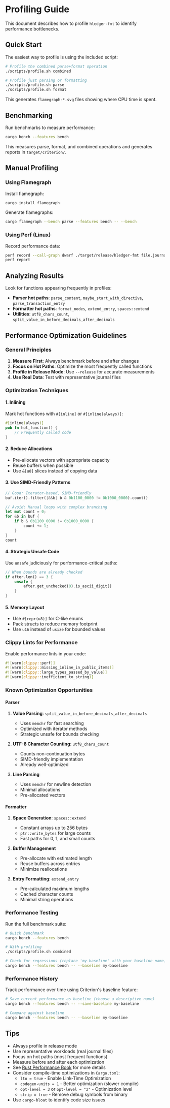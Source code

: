 # Profiling Guide

This document describes how to profile `hledger-fmt` to identify performance
bottlenecks.

## Quick Start

The easiest way to profile is using the included script:

```sh
# Profile the combined parse+format operation
./scripts/profile.sh combined

# Profile just parsing or formatting
./scripts/profile.sh parse
./scripts/profile.sh format
```

This generates `flamegraph-*.svg` files showing where CPU time is spent.

## Benchmarking

Run benchmarks to measure performance:

```sh
cargo bench --features bench
```

This measures parse, format, and combined operations and generates reports in
`target/criterion/`.

## Manual Profiling

### Using Flamegraph

Install flamegraph:

```sh
cargo install flamegraph
```

Generate flamegraphs:

```sh
cargo flamegraph --bench parse --features bench -- --bench
```

### Using Perf (Linux)

Record performance data:

```sh
perf record --call-graph dwarf ./target/release/hledger-fmt file.journal
perf report
```

## Analyzing Results

Look for functions appearing frequently in profiles:

- **Parser hot paths**: `parse_content`, `maybe_start_with_directive`,
  `parse_transaction_entry`
- **Formatter hot paths**: `format_nodes`, `extend_entry`, `spaces::extend`
- **Utilities**: `utf8_chars_count`,
  `split_value_in_before_decimals_after_decimals`

## Performance Optimization Guidelines

### General Principles

1. **Measure First**: Always benchmark before and after changes
2. **Focus on Hot Paths**: Optimize the most frequently called functions
3. **Profile in Release Mode**: Use `--release` for accurate measurements
4. **Use Real Data**: Test with representative journal files

### Optimization Techniques

#### 1. Inlining

Mark hot functions with `#[inline]` or `#[inline(always)]`:

```rust
#[inline(always)]
pub fn hot_function() {
    // Frequently called code
}
```

#### 2. Reduce Allocations

- Pre-allocate vectors with appropriate capacity
- Reuse buffers when possible
- Use `&[u8]` slices instead of copying data

#### 3. Use SIMD-Friendly Patterns

```rust
// Good: Iterator-based, SIMD-friendly
buf.iter().filter(|&&b| b & 0b1100_0000 != 0b1000_0000).count()

// Avoid: Manual loops with complex branching
let mut count = 0;
for &b in buf {
    if b & 0b1100_0000 != 0b1000_0000 {
        count += 1;
    }
}
count
```

#### 4. Strategic Unsafe Code

Use `unsafe` judiciously for performance-critical paths:

```rust
// When bounds are already checked
if after.len() == 3 {
    unsafe {
        after.get_unchecked(0).is_ascii_digit()
    }
}
```

#### 5. Memory Layout

- Use `#[repr(u8)]` for C-like enums
- Pack structs to reduce memory footprint
- Use `u16` instead of `usize` for bounded values

### Clippy Lints for Performance

Enable performance lints in your code:

```rust
#![warn(clippy::perf)]
#![warn(clippy::missing_inline_in_public_items)]
#![warn(clippy::large_types_passed_by_value)]
#![warn(clippy::inefficient_to_string)]
```

### Known Optimization Opportunities

#### Parser

1. **Value Parsing**: `split_value_in_before_decimals_after_decimals`
   - Uses `memchr` for fast searching
   - Optimized with iterator methods
   - Strategic unsafe for bounds checking

2. **UTF-8 Character Counting**: `utf8_chars_count`
   - Counts non-continuation bytes
   - SIMD-friendly implementation
   - Already well-optimized

3. **Line Parsing**
   - Uses `memchr` for newline detection
   - Minimal allocations
   - Pre-allocated vectors

#### Formatter

1. **Space Generation**: `spaces::extend`
   - Constant arrays up to 256 bytes
   - `ptr::write_bytes` for large counts
   - Fast paths for 0, 1, and small counts

2. **Buffer Management**
   - Pre-allocate with estimated length
   - Reuse buffers across entries
   - Minimize reallocations

3. **Entry Formatting**: `extend_entry`
   - Pre-calculated maximum lengths
   - Cached character counts
   - Minimal string operations

### Performance Testing

Run the full benchmark suite:

```sh
# Quick benchmark
cargo bench --features bench

# With profiling
./scripts/profile.sh combined

# Check for regressions (replace 'my-baseline' with your baseline name)
cargo bench --features bench -- --baseline my-baseline
```

### Performance History

Track performance over time using Criterion's baseline feature:

```sh
# Save current performance as baseline (choose a descriptive name)
cargo bench --features bench -- --save-baseline my-baseline

# Compare against baseline
cargo bench --features bench -- --baseline my-baseline
```

## Tips

- Always profile in release mode
- Use representative workloads (real journal files)
- Focus on hot paths (most frequent functions)
- Measure before and after each optimization
- See [Rust Performance Book](https://nnethercote.github.io/perf-book/) for
  more details
- Consider compile-time optimizations in `Cargo.toml`:
  - `lto = true` - Enable Link-Time Optimization
  - `codegen-units = 1` - Better optimization (slower compile)
  - `opt-level = 3` or `opt-level = "z"` - Optimization level
  - `strip = true` - Remove debug symbols from binary
- Use `cargo-bloat` to identify code size issues
